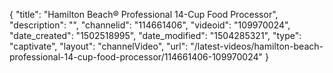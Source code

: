 {
    "title": "Hamilton Beach&reg; Professional 14-Cup Food Processor",
    "description": "",
    "channelid": "114661406",
    "videoid": "109970024",
    "date_created": "1502518995",
    "date_modified": "1504285321",
    "type": "captivate",
    "layout": "channelVideo",
    "url": "\/latest-videos\/hamilton-beach-professional-14-cup-food-processor\/114661406-109970024"
}